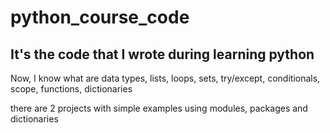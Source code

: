 # python_course_code

## It's the code that I wrote during learning python

Now, I know what are data types, lists, loops, sets, try/except, conditionals, scope, functions, dictionaries

there are 2 projects with simple examples using modules, packages and dictionaries
